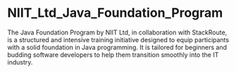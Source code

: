 # NIIT_Ltd_Java_Foundation_Program
The Java Foundation Program by NIIT Ltd, in collaboration with StackRoute, is a structured and intensive training initiative designed to equip participants with a solid foundation in Java programming. It is tailored for beginners and budding software developers to help them transition smoothly into the IT industry.
